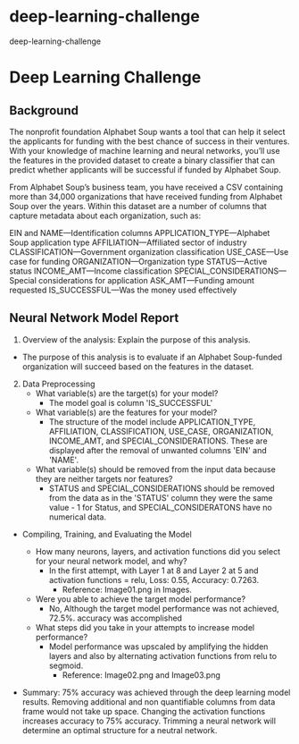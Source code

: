 # deep-learning-challenge
deep-learning-challenge
# Deep Learning Challenge

## Background
The nonprofit foundation Alphabet Soup wants a tool that can help it select the applicants for funding with the best chance of success in their ventures. With your knowledge of machine learning and neural networks, you’ll use the features in the provided dataset to create a binary classifier that can predict whether applicants will be successful if funded by Alphabet Soup.

From Alphabet Soup’s business team, you have received a CSV containing more than 34,000 organizations that have received funding from Alphabet Soup over the years. Within this dataset are a number of columns that capture metadata about each organization, such as:

EIN and NAME—Identification columns
APPLICATION_TYPE—Alphabet Soup application type
AFFILIATION—Affiliated sector of industry
CLASSIFICATION—Government organization classification
USE_CASE—Use case for funding
ORGANIZATION—Organization type
STATUS—Active status
INCOME_AMT—Income classification
SPECIAL_CONSIDERATIONS—Special considerations for application
ASK_AMT—Funding amount requested
IS_SUCCESSFUL—Was the money used effectively

## Neural Network Model Report
1. Overview of the analysis: Explain the purpose of this analysis.
-  The purpose of this analysis is to evaluate if an Alphabet Soup-funded organization will succeed based on the features in the dataset. 

2. Data Preprocessing
    - What variable(s) are the target(s) for your model?
        - The model goal is column 'IS_SUCCESSFUL' 
    - What variable(s) are the features for your model?
        - The structure of the model include APPLICATION_TYPE, AFFILIATION, CLASSIFICATION, USE_CASE, ORGANIZATION, INCOME_AMT, and SPECIAL_CONSIDERATIONS. These are displayed after the removal of unwanted  columns 'EIN' and 'NAME'.
    - What variable(s) should be removed from the input data because they are neither targets nor features?
        - STATUS and SPECIAL_CONSIDERATIONS should be removed from the data as in the 'STATUS' column they were the same value - 1 for Status, and SPECIAL_CONSIDERATONS have no numerical data. 
* Compiling, Training, and Evaluating the Model
    - How many neurons, layers, and activation functions did you select for your neural network model, and why?
        - In the first attempt, with Layer 1 at 8 and Layer 2 at 5 and activation functions = relu, Loss: 0.55, Accuracy: 0.7263.
            - Reference: Image01.png in Images.
    - Were you able to achieve the target model performance?
        - No, Although the target model performance was not achieved, 72.5%. accuracy was  accomplished 
    - What steps did you take in your attempts to increase model performance?
        - Model performance was upscaled by amplifying the hidden layers and also by alternating activation functions from relu to segmoid.
            - Reference: Image02.png and Image03.png

* Summary: 
75% accuracy was achieved through the deep learning model results. 
Removing additional and non quantifiable columns from data frame would not take up space. 
Changing the activation functions increases accuracy to 75% accuracy. 
Trimming a neural network will determine an optimal structure for a neutral network.



